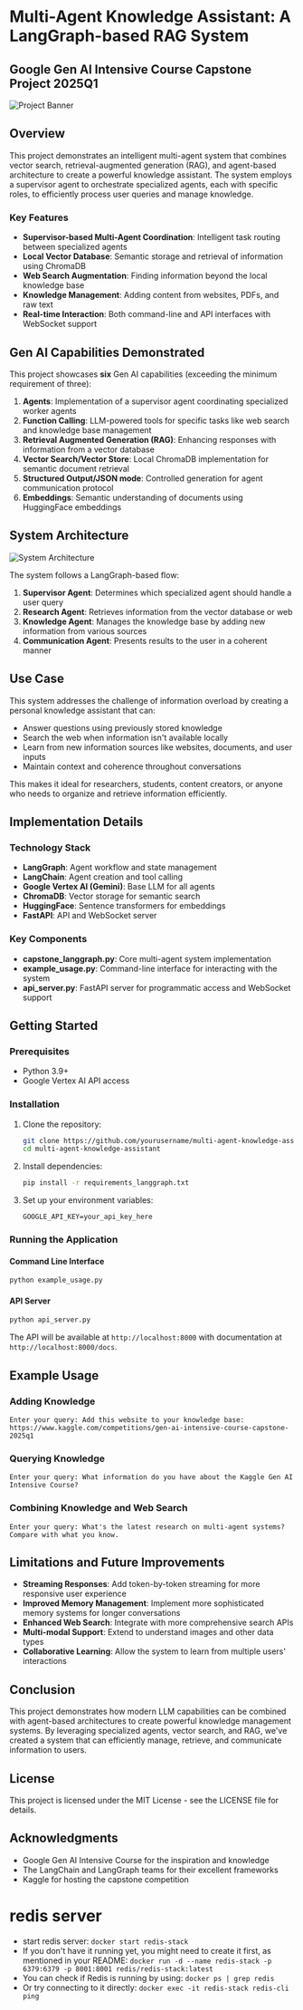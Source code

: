 # Multi-Agent Knowledge Assistant: A LangGraph-based RAG System

## Google Gen AI Intensive Course Capstone Project 2025Q1

![Project Banner](https://i.imgur.com/placeholder.png)

## Overview

This project demonstrates an intelligent multi-agent system that combines vector search, retrieval-augmented generation (RAG), and agent-based architecture to create a powerful knowledge assistant. The system employs a supervisor agent to orchestrate specialized agents, each with specific roles, to efficiently process user queries and manage knowledge.

### Key Features

- **Supervisor-based Multi-Agent Coordination**: Intelligent task routing between specialized agents
- **Local Vector Database**: Semantic storage and retrieval of information using ChromaDB
- **Web Search Augmentation**: Finding information beyond the local knowledge base
- **Knowledge Management**: Adding content from websites, PDFs, and raw text
- **Real-time Interaction**: Both command-line and API interfaces with WebSocket support

## Gen AI Capabilities Demonstrated

This project showcases **six** Gen AI capabilities (exceeding the minimum requirement of three):

1. **Agents**: Implementation of a supervisor agent coordinating specialized worker agents
2. **Function Calling**: LLM-powered tools for specific tasks like web search and knowledge base management
3. **Retrieval Augmented Generation (RAG)**: Enhancing responses with information from a vector database
4. **Vector Search/Vector Store**: Local ChromaDB implementation for semantic document retrieval
5. **Structured Output/JSON mode**: Controlled generation for agent communication protocol
6. **Embeddings**: Semantic understanding of documents using HuggingFace embeddings

## System Architecture

![System Architecture](https://i.imgur.com/placeholder2.png)

The system follows a LangGraph-based flow:

1. **Supervisor Agent**: Determines which specialized agent should handle a user query
2. **Research Agent**: Retrieves information from the vector database or web
3. **Knowledge Agent**: Manages the knowledge base by adding new information from various sources
4. **Communication Agent**: Presents results to the user in a coherent manner

## Use Case

This system addresses the challenge of information overload by creating a personal knowledge assistant that can:

- Answer questions using previously stored knowledge
- Search the web when information isn't available locally
- Learn from new information sources like websites, documents, and user inputs
- Maintain context and coherence throughout conversations

This makes it ideal for researchers, students, content creators, or anyone who needs to organize and retrieve information efficiently.

## Implementation Details

### Technology Stack

- **LangGraph**: Agent workflow and state management
- **LangChain**: Agent creation and tool calling
- **Google Vertex AI (Gemini)**: Base LLM for all agents
- **ChromaDB**: Vector storage for semantic search
- **HuggingFace**: Sentence transformers for embeddings
- **FastAPI**: API and WebSocket server

### Key Components

- **capstone_langgraph.py**: Core multi-agent system implementation
- **example_usage.py**: Command-line interface for interacting with the system
- **api_server.py**: FastAPI server for programmatic access and WebSocket support

## Getting Started

### Prerequisites

- Python 3.9+
- Google Vertex AI API access

### Installation

1. Clone the repository:
   ```bash
   git clone https://github.com/yourusername/multi-agent-knowledge-assistant.git
   cd multi-agent-knowledge-assistant
   ```

2. Install dependencies:
   ```bash
   pip install -r requirements_langgraph.txt
   ```

3. Set up your environment variables:
   ```
   GOOGLE_API_KEY=your_api_key_here
   ```

### Running the Application

#### Command Line Interface

```bash
python example_usage.py
```

#### API Server

```bash
python api_server.py
```

The API will be available at `http://localhost:8000` with documentation at `http://localhost:8000/docs`.

## Example Usage

### Adding Knowledge

```
Enter your query: Add this website to your knowledge base: https://www.kaggle.com/competitions/gen-ai-intensive-course-capstone-2025q1
```

### Querying Knowledge

```
Enter your query: What information do you have about the Kaggle Gen AI Intensive Course?
```

### Combining Knowledge and Web Search

```
Enter your query: What's the latest research on multi-agent systems? Compare with what you know.
```

## Limitations and Future Improvements

- **Streaming Responses**: Add token-by-token streaming for more responsive user experience
- **Improved Memory Management**: Implement more sophisticated memory systems for longer conversations
- **Enhanced Web Search**: Integrate with more comprehensive search APIs
- **Multi-modal Support**: Extend to understand images and other data types
- **Collaborative Learning**: Allow the system to learn from multiple users' interactions

## Conclusion

This project demonstrates how modern LLM capabilities can be combined with agent-based architectures to create powerful knowledge management systems. By leveraging specialized agents, vector search, and RAG, we've created a system that can efficiently manage, retrieve, and communicate information to users.

## License

This project is licensed under the MIT License - see the LICENSE file for details.

## Acknowledgments

- Google Gen AI Intensive Course for the inspiration and knowledge
- The LangChain and LangGraph teams for their excellent frameworks
- Kaggle for hosting the capstone competition

# redis server
- start redis server: `docker start redis-stack`
- If you don't have it running yet, you might need to create it first, as mentioned in your README:
`docker run -d --name redis-stack -p 6379:6379 -p 8001:8001 redis/redis-stack:latest`
- You can check if Redis is running by using: `docker ps | grep redis`
- Or try connecting to it directly: `docker exec -it redis-stack redis-cli ping`